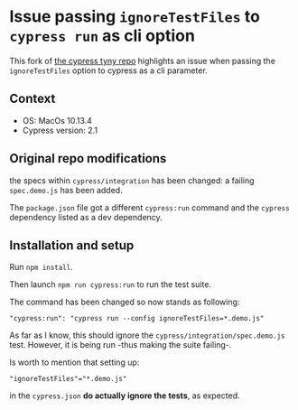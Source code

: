 # Issue passing `ignoreTestFiles` to `cypress run` as cli option

This fork of [the cypress tyny repo](https://github.com/cypress-io/cypress-test-tiny) highlights an issue when passing the `ignoreTestFiles` option to cypress as a cli parameter.

## Context
* OS: MacOs 10.13.4
* Cypress version: 2.1

## Original repo modifications
the specs within `cypress/integration` has been changed: a failing `spec.demo.js` has been added.

The `package.json` file got a different `cypress:run` command and the `cypress` dependency listed as a dev dependency.

## Installation and setup
Run `npm install`.

Then launch `npm run cypress:run` to run the test suite.

The command has been changed so now stands as following:
```
"cypress:run": "cypress run --config ignoreTestFiles=*.demo.js"
```

As far as I know, this should ignore the `cypress/integration/spec.demo.js` test. However, it is being run -thus making the suite failing-.


Is worth to mention that setting up:
```
"ignoreTestFiles"="*.demo.js"
```
 in the `cypress.json` **do actually ignore the tests**, as expected.
